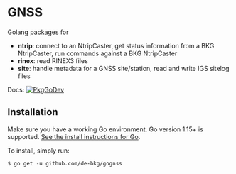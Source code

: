 # GNSS
Golang packages for 
* **ntrip**: connect to an NtripCaster, get status information from a BKG NtripCaster, run commands against a BKG NtripCaster
* **rinex**: read RINEX3 files
* **site**: handle metadata for a GNSS site/station, read and write IGS sitelog files

Docs: [![PkgGoDev](https://pkg.go.dev/badge/de-bkg/gognss)](https://pkg.go.dev/github.com/de-bkg/gognss)

## Installation

Make sure you have a working Go environment.  Go version 1.15+ is supported.  [See
the install instructions for Go](http://golang.org/doc/install.html).

To install, simply run:
```
$ go get -u github.com/de-bkg/gognss
```



